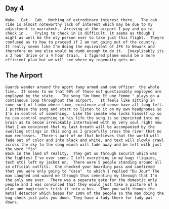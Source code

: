 ## Day 4

	Wake.  Eat.  Cab.  Nothing of extrodinary interest there.   The cab ride is almost noteworthy lack of interest which may be due to my adjustment to marrakech.  Arriving at the airport I pay and go to check in .   Trying to check in is difficult, it seems as though I might as well be the oly person ever to take just this flight.  Theyre confused as to how to proceed if I am not going out of the country.   It really seems like I'm doing the equivalent of JFK to Newark and therefore no one else would be dumb enough to do it.  Inexplicably its a 3 hour drive or a 4 hour train,  I figured plane would be a more efficient plan but we will see where my ingenuity gets me. 
	
The Airport
-------
	Guards wander around the aport twop armed and one officer  the whole time.  It seems to me that 90% of those not questionably employed are employed by the state.   The song "Un Home Et une Femme " plays on a continuous loop throughout the airport.   It feels like sitting in some sort of limbo where time, existence and sense have all long left.  I purchase the song and start to listen to it on my own headphones so I'm in control of something.  Like the inmate who locks himself up so he can control anything in his life the song is so imprinted into my brain as to becom irrevokably intertwined with my very soul right now that I am convinced that my last breath will be accompanied by the swelling strings in this song as I gracefully cross the river that no man recrosses.  There's part of me that believes that the world will fade out of color and into black and white, and text will slowly crawl across the sky to the song wioch will fade away and be left with just the word "fin" 
	Back in the land of reality,  They get us through securit which was the lightest I've ever seen. I left everything in my bags (liquids, tech etC) left my jacket on.  There were 5 people standing around all in official outfits.  One checked your boarding pass and confirmed that you were only going to "casa"  to which I replied "Du Jour" The man Laughed and waved me through thus cementing my theough that I'm the only one ever.  There was a separate gate for the domestic only people and I was convinced that they would just take a picture of a plan and magician's trick it into a bus.  Then you walk though the metal detector which beeps for 100% of the people so the man doing the bag check just pats you down. They have a lady there for lady pat downs. 
